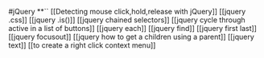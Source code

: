 #jQuery
**``
[[Detecting mouse click,hold,release with jQuery]]
[[jquery .css]]
[[jquery .is()]]
[[jquery chained selectors]]
[[jquery cycle through active in a list of buttons]]
[[jquery each]]
[[jquery find]]
[[jquery first last]]
[[jquery focusout]]
[[jquery how to get a children using a parent]]
[[jquery text]]
[[to create a right click context menu]]
